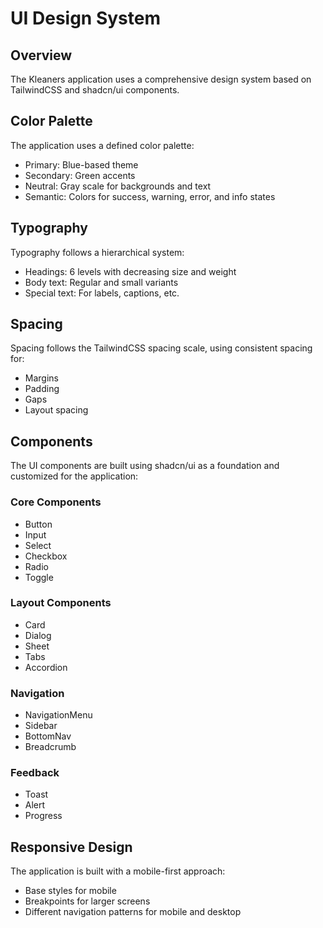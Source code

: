 
# UI Design System

## Overview

The Kleaners application uses a comprehensive design system based on TailwindCSS and shadcn/ui components.

## Color Palette

The application uses a defined color palette:
- Primary: Blue-based theme
- Secondary: Green accents
- Neutral: Gray scale for backgrounds and text
- Semantic: Colors for success, warning, error, and info states

## Typography

Typography follows a hierarchical system:
- Headings: 6 levels with decreasing size and weight
- Body text: Regular and small variants
- Special text: For labels, captions, etc.

## Spacing

Spacing follows the TailwindCSS spacing scale, using consistent spacing for:
- Margins
- Padding
- Gaps
- Layout spacing

## Components

The UI components are built using shadcn/ui as a foundation and customized for the application:

### Core Components
- Button
- Input
- Select
- Checkbox
- Radio
- Toggle

### Layout Components
- Card
- Dialog
- Sheet
- Tabs
- Accordion

### Navigation
- NavigationMenu
- Sidebar
- BottomNav
- Breadcrumb

### Feedback
- Toast
- Alert
- Progress

## Responsive Design

The application is built with a mobile-first approach:
- Base styles for mobile
- Breakpoints for larger screens
- Different navigation patterns for mobile and desktop
